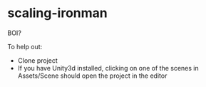 # scaling-ironman
BOI?

To help out:
* Clone project
* If you have Unity3d installed, clicking on one of the scenes in Assets/Scene should open the project in the editor

